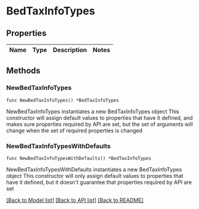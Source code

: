 # BedTaxInfoTypes

## Properties

Name | Type | Description | Notes
------------ | ------------- | ------------- | -------------

## Methods

### NewBedTaxInfoTypes

`func NewBedTaxInfoTypes() *BedTaxInfoTypes`

NewBedTaxInfoTypes instantiates a new BedTaxInfoTypes object
This constructor will assign default values to properties that have it defined,
and makes sure properties required by API are set, but the set of arguments
will change when the set of required properties is changed

### NewBedTaxInfoTypesWithDefaults

`func NewBedTaxInfoTypesWithDefaults() *BedTaxInfoTypes`

NewBedTaxInfoTypesWithDefaults instantiates a new BedTaxInfoTypes object
This constructor will only assign default values to properties that have it defined,
but it doesn't guarantee that properties required by API are set


[[Back to Model list]](../README.md#documentation-for-models) [[Back to API list]](../README.md#documentation-for-api-endpoints) [[Back to README]](../README.md)


